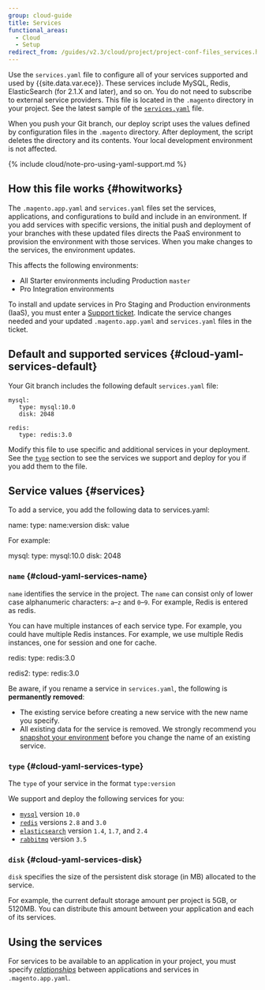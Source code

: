 ```yaml
---
group: cloud-guide
title: Services
functional_areas:
  - Cloud
  - Setup
redirect_from: /guides/v2.3/cloud/project/project-conf-files_services.html
---
```


Use the `services.yaml` file to configure all of your services supported and used by {{site.data.var.ece}}. These services include MySQL, Redis, ElasticSearch (for 2.1.X and later), and so on. You do not need to subscribe to external service providers. This file is located in the `.magento` directory in your project. See the latest sample of the [`services.yaml`](https://github.com/magento/magento-cloud/blob/master/.magento/services.yaml) file.

When you push your Git branch, our deploy script uses the values defined by configuration files in the `.magento` directory. After deployment, the script deletes the directory and its contents. Your local development environment is not affected.

{% include cloud/note-pro-using-yaml-support.md %}

## How this file works {#howitworks}

The `.magento.app.yaml` and `services.yaml` files set the services, applications, and configurations to build and include in an environment. If you add services with specific versions, the initial push and deployment of your branches with these updated files directs the PaaS environment to provision the environment with those services. When you make changes to the services, the environment updates.

This affects the following environments:

* All Starter environments including Production `master`
* Pro Integration environments

To install and update services in Pro Staging and Production environments (IaaS), you must enter a [Support ticket]({{page.baseurl}}/cloud/troubleshooting/troubleshooting-intro.html). Indicate the service changes needed and your updated `.magento.app.yaml` and `services.yaml` files in the ticket.

## Default and supported services {#cloud-yaml-services-default}

Your Git branch includes the following default `services.yaml` file:

```
mysql:
   type: mysql:10.0
   disk: 2048

redis:
   type: redis:3.0
```

Modify this file to use specific and additional services in your deployment. See the [`type`](#cloud-yaml-services-type) section to see the services we support and deploy for you if you add them to the file.

## Service values {#services}

To add a service, you add the following data to services.yaml:

  name:
     type: name:version
     disk: value

For example:

  mysql:
     type: mysql:10.0
     disk: 2048

### `name` {#cloud-yaml-services-name}

`name` identifies the service in the project. The `name` can consist only of lower case alphanumeric characters: `a`–`z` and `0`–`9`. For example, Redis is entered as redis.

You can have multiple instances of each service type. For example, you could have multiple Redis instances. For example, we use multiple Redis instances, one for session and one for cache.

  redis:
     type: redis:3.0

  redis2:
     type: redis:3.0

Be aware, if you rename a service in `services.yaml`, the following is **permanently removed**:

* The existing service before creating a new service with the new name you specify.
* All existing data for the service is removed. We strongly recommend you [snapshot your environment]({{page.baseurl}}/cloud/project/snapshot-management.html) before you change the name of an existing service.

### `type` {#cloud-yaml-services-type}

The `type` of your service in the format `type:version`

We support and deploy the following services for you:

* [`mysql`]({{page.baseurl}}/cloud/configure/services-mysql.html) version `10.0`
* [`redis`]({{page.baseurl}}/cloud/configure/services-redis.html) versions `2.8` and `3.0`
* [`elasticsearch`]({{page.baseurl}}/cloud/configure/services-elasticsearch.html) version `1.4`, `1.7`, and `2.4`
* [`rabbitmq`]({{page.baseurl}}/cloud/configure/services-rabbitmq.html) version `3.5`

### `disk` {#cloud-yaml-services-disk}

`disk` specifies the size of the persistent disk storage (in MB) allocated to the service.

For example, the current default storage amount per project is 5GB, or 5120MB. You can distribute this amount between your application and each of its services.

## Using the services

For services to be available to an application in your project, you must specify [_relationships_]({{page.baseurl}}/cloud/configure/magento-app-yaml.html#relationships) between applications and services in `.magento.app.yaml`.

